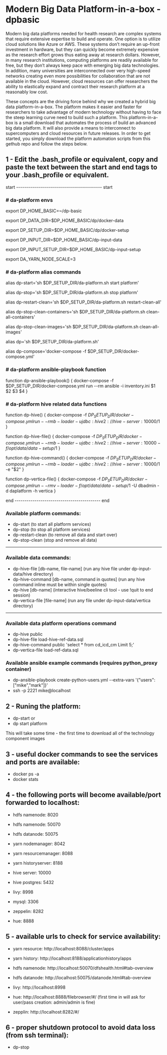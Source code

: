 # Modern Big Data Platform-in-a-box - dpbasic

Modern big data platforms needed for health research are complex systems that require extensive expertise to build and operate. One option is to utilize cloud solutions like Azure or AWS. These systems don’t require an up-front investment in hardware, but they can quickly become extremely expensive as the research effort grows thus eating away at research dollars. However, in many research institutions, computing platforms are readily available for free, but they don’t always keep pace with emerging big data technologies. In addition, many universities are interconnected over very high-speed networks creating even more possibilities for collaboration that are not available in the cloud. However, cloud resources can offer researchers the ability to elastically expand and contract their research platform at a reasonably low cost.

These concepts are the driving force behind why we created a hybrid big data platform-in-a-box. The platform makes it easier and faster for researchers to take advantage of modern technology without having to face the steep learning curve need to build such a platform. This platform-in-a-box is a small download that automates the process of build an advanced big data platform. It will also provide a means to interconnect to supercomputers and cloud resources in future releases. In order to get started, you simply download the platform automation scripts from this gethub repo and follow the steps below.

## 1 - Edit the .bash_profile or equivalent, copy and paste the text between the start and end tags to your .bash_profile or equivalent.
start ------------------------------------------- start
### \# da-platform envs
export DP_HOME_BASIC=~/dp-basic

export DP_DATA_DIR=$DP_HOME_BASIC/dp/docker-data

export DP_SETUP_DIR=$DP_HOME_BASIC/dp/docker-setup

export DP_INPUT_DIR=$DP_HOME_BASIC/dp-input-data

export DP_INPUT_SETUP_DIR=$DP_HOME_BASIC/dp-input-setup

export DA_YARN_NODE_SCALE=3

### \# da-platform alias commands
alias dp-start='sh $DP_SETUP_DIR/da-platform.sh start platform'

alias dp-stop='sh $DP_SETUP_DIR/da-platform.sh stop platform'

alias dp-restart-clean='sh $DP_SETUP_DIR/da-platform.sh restart-clean-all'

alias dp-stop-clean-containers='sh $DP_SETUP_DIR/da-platform.sh clean-all-containers'

alias dp-stop-clean-images='sh $DP_SETUP_DIR/da-platform.sh clean-all-images'

alias dp='sh $DP_SETUP_DIR/da-platform.sh'

alias dp-compose='docker-compose -f $DP_SETUP_DIR/docker-compose.yml'

### \# da-platform ansible-playbook function
function  dp-ansible-playbook() {
   docker-compose -f $DP_SETUP_DIR/docker-compose.yml run --rm ansible -i inventory.ini  $1 $2 $3 $4
}

### \# da-platform hive related data functions
function  dp-hive() {
   docker-compose -f $DP_SETUP_DIR/docker-compose.yml run --rm b-loader -u jdbc:hive2://hive-server:10000/$1
}

function  dp-hive-file() {
   docker-compose -f $DP_SETUP_DIR/docker-compose.yml run --rm b-loader -u jdbc:hive2://hive-server:10000 -f /opt/data/data-setup/$1
}

function  dp-hive-command() {
   docker-compose -f $DP_SETUP_DIR/docker-compose.yml run --rm b-loader -u jdbc:hive2://hive-server:10000/$1 -e "$2"
}

function  dp-vertica-file() {
	docker-compose -f $DP_SETUP_DIR/docker-compose.yml run --rm v-loader -f /opt/data/data-setup/$1 -U dbadmin -d daplatform -h vertica
}

end ------------------------------------------- end

### Available platform commands:
   - dp-start (to start all platform services)
   - dp-stop (to stop all platform services)
   - dp-restart-clean (to remove all data and start over)
   - dp-stop-clean (stop and remove all data)
  -------------------------------------------

### Available data commands:
   - dp-hive-file [db-name, file-name] (run any hive file under dp-input-data/hive directory)
   - dp-hive-command [db-name, command in quotes] (run any hive command inline must be within single quotes)
   - dp-hive [db-name] (interactive hive/beeline cli tool - use !quit to end session)
   - dp-vertica-file [file-name] (run any file under dp-input-data/vertica directory)
  -----------------------------------------------------------------------------------

### Available data platform operations command
   - dp-hive public
   - dp-hive-file load-hive-ref-data.sql
   - dp-hive-command public 'select * from cd_icd_cm  Limit 5;'
   - dp-vertica-file load-ref-data.sql

### Available ansible example commands (requires python_proxy container)
   - dp-ansible-playbook create-python-users.yml  --extra-vars '{"users":["mike","mark"]}'
   - ssh -p 2221 mike@localhost

## 2 - Runing the platform:
   - dp-start
   or
   - dp start platform

This will take some time - the first time to download all of the technology component images

## 3 - useful docker commands to see the services and ports are available:
   - docker ps -a
   - docker stats

## 4 - the following ports will become available/port forwarded to localhost:
   - hdfs namenode: 8020
   - hdfs namenode: 50070
   - hdfs datanode: 50075
   - yarn nodemanager: 8042
   - yarn resourcemanager: 8088
   - yarn historyserver: 8188
   - hive server: 10000
   - hive postgres: 5432
   - livy: 8998
   - mysql: 3306


   - zeppelin: 8282
   - hue: 8888

## 5 - available urls to check for service availability:
   - yarn resource: http://localhost:8088/cluster/apps
   - yarn history: http://localhost:8188/applicationhistory/apps
   - hdfs namenode: http://localhost:50070/dfshealth.html#tab-overview
   - hdfs datanode: http://localhost:50075/datanode.html#tab-overview
   - livy: http://localhost:8998


   - hue: http://localhost:8888/filebrowser/#/  (first time in will ask for user/pass creation: admin/admin is fine)
   - zepplin: http://localhost:8282/#/

## 6 - proper shutdown protocol to avoid data loss (from ssh terminal):
   - dp-stop
